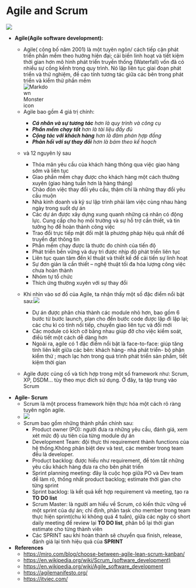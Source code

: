 # Agile and Scrum
<img src="https://www.visual-paradigm.com/servlet/editor-content/scrum/what-is-agile-and-scrum/sites/7/2018/11/the-agile-scrum-framework.png"/>

* **Agile(Agile software development):** 
   * Agile( công bố năm 2001) là một tuyên ngôn/ cách tiếp cận phát triển phần mềm theo hướng hiện đại; cải biến linh hoạt và tiết kiệm thời gian hơn mô hình phát triển truyền thống (Waterfall) vốn đã có nhiều sự cồng kềnh trong quy trình. Nó lặp liên tục giai đoạn phát triển và thử nghiệm, đề cao tính tương tác giữa các bên trong phát triển và kiểm thử phần mềm 
   <img src="https://miro.com/blog/wp-content/uploads/2017/06/agile-06-2.png"
     alt="Markdown Monster icon"
     style="float: left; margin-right: 600px;" />
   
   * Agile bao gồm 4 giá trị chính: 
     * <em> **Cá nhân và sự tương tác** hơn là quy trình và công cụ</em>
     * <em> **Phần mềm chạy tốt** hơn là tài liệu đầy đủ</em>
     * <em> **Cộng tác với khách hàng** hơn là đàm phán hợp đồng</em>
     * <em> **Phản hồi với sự thay đổi** hơn là bám theo kế hoạch</em>
   * và 12 nguyên lý sau
     * Thỏa mãn yêu cầu của khách hàng thông qua việc giao hàng sớm và liên tục
     *  Giao phần mềm chạy được cho khách hàng một cách thường xuyên (giao hàng tuần hơn là hàng tháng)
     *  Chào đón việc thay đổi yêu cầu, thậm chí là những thay đổi yêu cầu muộn
     * Nhà kinh doanh và kỹ sư lập trình phải làm việc cùng nhau hàng ngày trong suốt dự án
     * Các dự án được xây dựng xung quanh những cá nhân có động lực. Cung cấp cho họ môi trường và sự hỗ trợ cần thiết, và tin tưởng họ để hoàn thành công việc
     * Trao đổi trực tiếp mặt đối mặt là phương pháp hiệu quả nhất để truyền đạt thông tin
     * Phần mềm chạy được là thước đo chính của tiến độ
     * Phát triển bền vững và duy trì được nhịp độ phát triển liên tục
     * Liên tục quan tâm đến kĩ thuật và thiết kế để cải tiến sự linh hoạt
     * Sự đơn giản là cần thiết – nghệ thuật tối đa hóa lượng công việc chưa hoàn thành
     * Nhóm tự tổ chức
     * Thích ứng thường xuyên với sự thay đổi
   * Khi nhìn vào sơ đồ của Agile, ta nhận thấy một số đặc điểm nổi bật sau:<img src="https://www.sam-solutions.com/blog/wp-content/uploads/2018/07/AGILE@2x.png"/>
     * Dự án được phân chia thành các module nhỏ hơn, bao gồm 6 bước từ bước launch, plan cho đến bước code được lặp đi lặp lại; các chu kì có tính nối tiếp, chuyển giao liên tục và đổi mới
     * Các module có kích cỡ bằng nhau giúp đỡ cho việc kiểm soát, điềù tiết một cách dễ dàng hơn
     * Ngoài ra, agile có 1 đặc điểm nổi bật là face-to-face: giúp tăng tính liên kết giữa các bên: khách hàng- nhà phát triển- bộ phận kiểm thử ; mạch lạc hơn trong quá trình phát triển sản phẩm, tiết kiệm thời gian
   * Agile được củng cố và tích hợp trong một số framework như: Scrum, XP, DSDM... tùy theo mục đích sử dụng. Ở đây, ta tập trung vào Scrum
 * **Agile- Scrum** 
   * Scrum là một process framework hiện thực hóa một cách rõ ràng tuyên ngôn agile.
   * <img src="https://brainhub.eu/blog/wp-content/uploads/2018/04/differences-lean-agile-scrum-scrum-process.jpg"/>
   * Scrum bao gồm những thành phần chính sau:
     * Product owner (PO): người đưa ra những yêu cầu, đánh giá, xem xét mức độ ưu tiên của từng module dự án
     * Development Team: đội thực thi requirement thành functions của hệ thống.Không phân biệt dev và test, các member trong team đều là developer.
     * Product backlog: được hiểu như requirement, để tóm tắt những yêu cầu khách hàng đưa ra cho bên phát triển
     * Sprint planning meeting: đây là cuộc họp giữa PO và Dev team để làm rõ, thống nhất product backlog; estimate thời gian cho từng sprint
     * Sprint backlog: là kết quả kết hợp requirement và meeting, tạo ra **TO DO list**
     * Scrum Master: là người am hiểu về Scrum, có kiến thức vững về một sprint của dự án; chỉ định, phân task cho member trong team thực hiện sprint(chu kì không quá 4 tuần), giữa các ngày có short daily meeting để review lại **TO DO list**, phân bổ lại thời gian estimate cho từng thành viên
     * Các SPRINT sau khi hoàn thành sẽ chuyển qua finish, release, đánh giá lại tính hiệu quả của **SPRINT**
* **References**
  * https://miro.com/blog/choose-between-agile-lean-scrum-kanban/
  * https://en.wikipedia.org/wiki/Scrum_(software_development)
  * https://en.wikipedia.org/wiki/Agile_software_development
  * https://agilemanifesto.org/
  * https://itviec.com/



